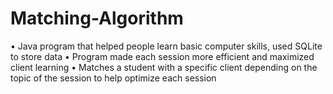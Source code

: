 # Matching-Algorithm

• Java program that helped people learn basic computer skills, used SQLite to store data
• Program made each session more efficient and maximized client learning
• Matches a student with a specific client depending on the topic of the session to help optimize each session

